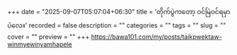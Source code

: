 +++
date = "2025-09-07T05:07:04+06:30"
title = 'တိုက်ပွဲကတော့ ဝင်မြဲဝင်ရမှာပဲလေ။'
recorded = false
description = ""
categories = ""
tags = ""
slug = ""
cover = ""
preview = ""
+++
https://bawa101.com/my/posts/taikpwektaw-winmyewinyamhapele